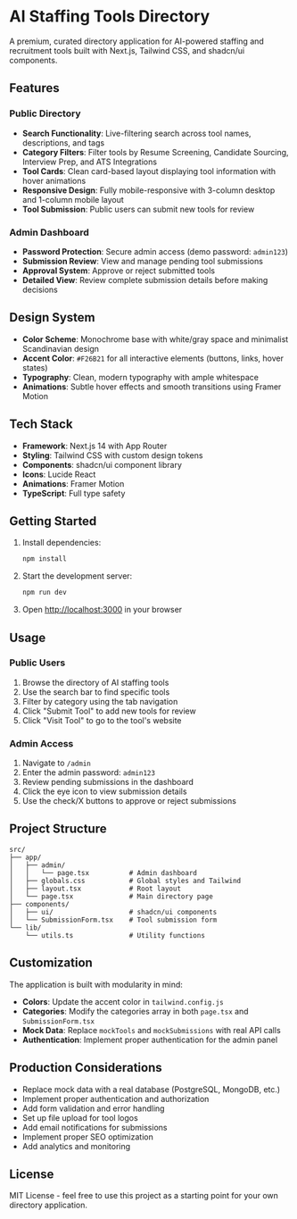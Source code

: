# AI Staffing Tools Directory

A premium, curated directory application for AI-powered staffing and recruitment tools built with Next.js, Tailwind CSS, and shadcn/ui components.

## Features

### Public Directory
- **Search Functionality**: Live-filtering search across tool names, descriptions, and tags
- **Category Filters**: Filter tools by Resume Screening, Candidate Sourcing, Interview Prep, and ATS Integrations
- **Tool Cards**: Clean card-based layout displaying tool information with hover animations
- **Responsive Design**: Fully mobile-responsive with 3-column desktop and 1-column mobile layout
- **Tool Submission**: Public users can submit new tools for review

### Admin Dashboard
- **Password Protection**: Secure admin access (demo password: `admin123`)
- **Submission Review**: View and manage pending tool submissions
- **Approval System**: Approve or reject submitted tools
- **Detailed View**: Review complete submission details before making decisions

## Design System

- **Color Scheme**: Monochrome base with white/gray space and minimalist Scandinavian design
- **Accent Color**: `#F26B21` for all interactive elements (buttons, links, hover states)
- **Typography**: Clean, modern typography with ample whitespace
- **Animations**: Subtle hover effects and smooth transitions using Framer Motion

## Tech Stack

- **Framework**: Next.js 14 with App Router
- **Styling**: Tailwind CSS with custom design tokens
- **Components**: shadcn/ui component library
- **Icons**: Lucide React
- **Animations**: Framer Motion
- **TypeScript**: Full type safety

## Getting Started

1. Install dependencies:
   ```bash
   npm install
   ```

2. Start the development server:
   ```bash
   npm run dev
   ```

3. Open [http://localhost:3000](http://localhost:3000) in your browser

## Usage

### Public Users
1. Browse the directory of AI staffing tools
2. Use the search bar to find specific tools
3. Filter by category using the tab navigation
4. Click "Submit Tool" to add new tools for review
5. Click "Visit Tool" to go to the tool's website

### Admin Access
1. Navigate to `/admin`
2. Enter the admin password: `admin123`
3. Review pending submissions in the dashboard
4. Click the eye icon to view submission details
5. Use the check/X buttons to approve or reject submissions

## Project Structure

```
src/
├── app/
│   ├── admin/
│   │   └── page.tsx          # Admin dashboard
│   ├── globals.css           # Global styles and Tailwind
│   ├── layout.tsx            # Root layout
│   └── page.tsx              # Main directory page
├── components/
│   ├── ui/                   # shadcn/ui components
│   └── SubmissionForm.tsx    # Tool submission form
└── lib/
    └── utils.ts              # Utility functions
```

## Customization

The application is built with modularity in mind:

- **Colors**: Update the accent color in `tailwind.config.js`
- **Categories**: Modify the categories array in both `page.tsx` and `SubmissionForm.tsx`
- **Mock Data**: Replace `mockTools` and `mockSubmissions` with real API calls
- **Authentication**: Implement proper authentication for the admin panel

## Production Considerations

- Replace mock data with a real database (PostgreSQL, MongoDB, etc.)
- Implement proper authentication and authorization
- Add form validation and error handling
- Set up file upload for tool logos
- Add email notifications for submissions
- Implement proper SEO optimization
- Add analytics and monitoring

## License

MIT License - feel free to use this project as a starting point for your own directory application.